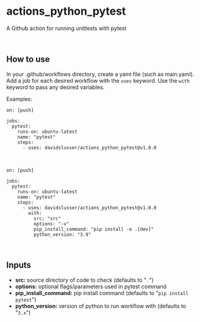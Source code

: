 # actions_python_pytest
A Github action for running unittests with pytest


<br/>

## How to use
In your .github/workflows directory, create a yaml file (such as main.yaml). Add a job for each desired workflow with the `uses` keyword. Use the `with` keyword to pass any desired variables.

Examples:

```
on: [push]

jobs:
  pytest:
    runs-on: ubuntu-latest
    name: "pytest"
    steps:
      - uses: davidslusser/actions_python_pytest@v1.0.0
```
<br/>

```
on: [push]

jobs:
  pytest:
    runs-on: ubuntu-latest
    name: "pytest"
    steps:
      - uses: davidslusser/actions_python_pytest@v1.0.0
        with:
          src: "src"
          options: "-v"
          pip_install_command: "pip install -e .[dev]"
          python_version: "3.9"
```


<br/>

## Inputs
  - **src:** source directory of code to check (defaults to "`.`")
  - **options:** optional flags/parameters used in pytest command
  - **pip_install_command:** pip install command (defaults to "`pip install pytest`")
   - **python_version:** version of python to run workflow with (defaults to "`3.x`")


<br/>
